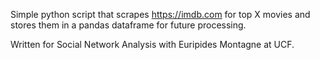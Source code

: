 Simple python script that scrapes https://imdb.com for top X movies and stores them in a pandas dataframe for future processing.

Written for Social Network Analysis with Euripides Montagne at UCF.

